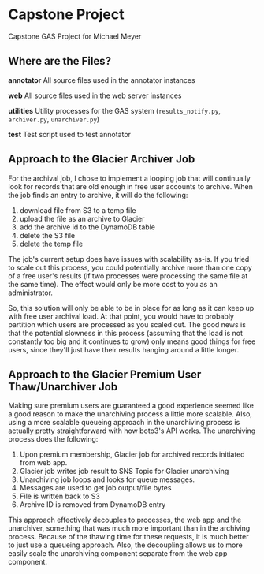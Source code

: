# Capstone Project
Capstone GAS Project for Michael Meyer

## Where are the Files?

**annotator** All source files used in the annotator instances

**web** All source files used in the web server instances

**utilities** Utility processes for the GAS system (`results_notify.py`, `archiver.py`, `unarchiver.py`)

**test** Test script used to test annotator

## Approach to the Glacier Archiver Job

For the archival job, I chose to implement a looping job that will continually look for records that are old enough in free user accounts to archive. When the job finds an entry to archive, it will do the following:

1. download file from S3 to a temp file
2. upload the file as an archive to Glacier
3. add the archive id to the DynamoDB table
4. delete the S3 file
5. delete the temp file

The job's current setup does have issues with scalability as-is. If you tried to scale out this process, you could potentially archive more than one copy of a free user's results (if two processes were processing the same file at the same time). The effect would only be more cost to you as an administrator.

So, this solution will only be able to be in place for as long as it can keep up with free user archival load. At that point, you would have to probably partition which users are processed as you scaled out. The good news is that the potential slowness in this process (assuming that the load is not constantly too big and it continues to grow) only means good things for free users, since they'll just have their results hanging around a little longer.

## Approach to the Glacier Premium User Thaw/Unarchiver Job

Making sure premium users are guaranteed a good experience seemed like a good reason to make the unarchiving process a little more scalable. Also, using a more scalable queueing approach in the unarchiving process is actually pretty straightforward with how boto3's API works. The unarchiving process does the following:

1. Upon premium membership, Glacier job for archived records initiated from web app.
2. Glacier job writes job result to SNS Topic for Glacier unarchiving
3. Unarchiving job loops and looks for queue messages.
4. Messages are used to get job output/file bytes
5. File is written back to S3
6. Archive ID is removed from DynamoDB entry

This approach effectively decouples to processes, the web app and the unarchiver, something that was much more important than in the archiving process. Because of the thawing time for these requests, it is much better to just use a queueing approach. Also, the decoupling allows us to more easily scale the unarchiving component separate from the web app component.
